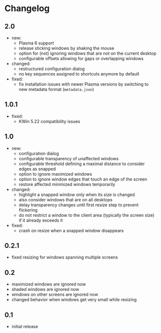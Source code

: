 # Changelog


## 2.0

* new:
  * Plasma 6 support
  * release sticking windows by shaking the mouse
  * option for (not) ignoring windows that are not on the current desktop
  * configurable offsets allowing for gaps or overlapping windows
* changed:
  * restructured configuration dialog
  * no key sequences assigned to shortcuts anymore by default
* fixed:
  * fix installation issues with newer Plasma versions by switching to new metadata format (`metadata.json`)


## 1.0.1

* fixed:
  * KWin 5.22 compatibility issues


## 1.0

* new:
  * configuration dialog
  * configurable transparency of unaffected windows
  * configurable threshold defining a maximal distance to consider edges as snapped
  * option to ignore maximized windows
  * option to ignore window edges that touch an edge of the screen
  * restore affected minimized windows temporarily
* changed:
  * highlight a snapped window only when its size is changed
  * also consider windows that are on all desktops
  * delay transparency changes until first resize step to prevent flickering
  * do not restrict a window to the client area (typically the screen size) if it already exceeds it
* fixed:
  * crash on resize when a snapped window disappears


## 0.2.1

* fixed resizing for windows spanning multiple screens


## 0.2

* maximized windows are ignored now
* shaded windows are ignored now
* windows on other screens are ignored now
* changed behavior when windows get very small while resizing


## 0.1

* initial release

